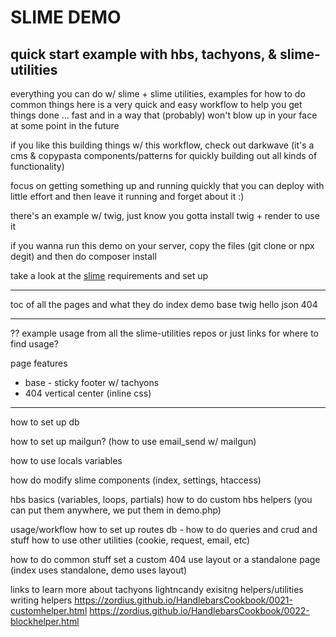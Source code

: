 # SLIME DEMO

## quick start example with hbs, tachyons, & slime-utilities

everything you can do w/ slime + slime utilities, examples for how to do common things
  here is a very quick and easy workflow to help you get things done ... fast and in a way that (probably) won't blow up in your face at some point in the future

if you like this building things w/ this workflow, check out darkwave (it's a cms & copypasta components/patterns for quickly building out all kinds of functionality)

focus on getting something up and running quickly that you can deploy with little effort and then leave it running and forget about it :)

there's an example w/ twig, just know you gotta install twig + render to use it


if you wanna run this demo on your server, copy the files (git clone or npx degit) and then do composer install

take a look at the [slime](https://github.com/hxgf/slime) requirements and set up

---

toc of all the pages and what they do
  index
  demo
    base
    twig
  hello
  json
  404

---

?? example usage from all the slime-utilities repos
  or just links for where to find usage?

page features
- base - sticky footer w/ tachyons
- 404 vertical center (inline css)

---

how to set up db

how to set up mailgun? (how to use email_send w/ mailgun)

how to use locals variables

how do modify slime components (index, settings, htaccess)


hbs basics (variables, loops, partials)
how to do custom hbs helpers (you can put them anywhere, we put them in demo.php)


usage/workflow
how to set up routes
db - how to do queries and crud and stuff
how to use other utilities (cookie, request, email, etc)



how to do common stuff
  set a custom 404
  use layout or a standalone page (index uses standalone, demo uses layout)



links to learn more about
tachyons
lightncandy
  exisitng helpers/utilities
  writing helpers
    https://zordius.github.io/HandlebarsCookbook/0021-customhelper.html
    https://zordius.github.io/HandlebarsCookbook/0022-blockhelper.html
